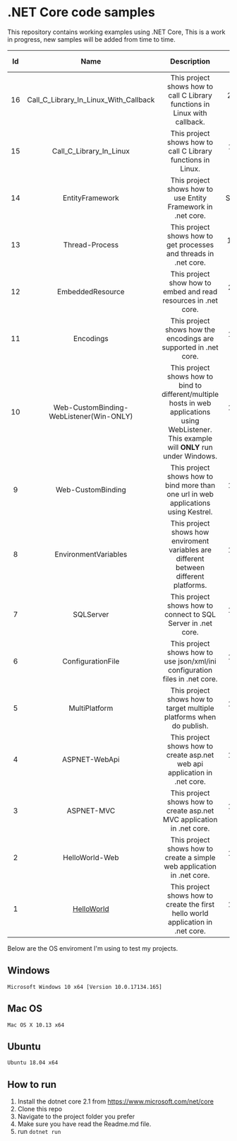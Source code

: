 ﻿.NET Core code samples
======================

This repository contains working examples using .NET Core, This is a work in progress, new samples will be added from time to time.

|Id|Name|Description|Added Date|
|:------:|:------:|:------:|:------:|
|16|Call_C_Library_In_Linux_With_Callback|This project shows how to call C Library functions in Linux with callback.|22nd July 2018|
|15|Call_C_Library_In_Linux|This project shows how to call C Library functions in Linux.|19th July 2018|
|14|EntityFramework|This project shows how to use Entity Framework in .net core.|27th September 2016|
|13|Thread-Process|This project shows how to get processes and threads in .net core.|19th June 2016|
|12|EmbeddedResource|This project show how to embed and read resources in .net core.|24th May 2016|
|11|Encodings|This project shows how the encodings are supported in .net core.|19th May 2016|
|10|Web-CustomBinding-WebListener(Win-ONLY)|This project shows how to bind to different/multiple hosts in web applications using WebListener. This example will **ONLY** run under Windows.|18th May 2016|
|9|Web-CustomBinding|This project shows how to bind more than one url in web applications using Kestrel.|18th May 2016|
|8|EnvironmentVariables|This project shows how enviroment variables are different between different platforms.|17th May 2016|
|7|SQLServer|This project shows how to connect to SQL Server in .net core.|16th May 2016|
|6|ConfigurationFile|This project shows how to use json/xml/ini configuration files in .net core.|15th May 2016|
|5|MultiPlatform|This project shows how to target multiple platforms when do publish.|13th May 2016|
|4|ASPNET-WebApi|This project shows how to create asp.net web api application in .net core.|13th May 2016|
|3|ASPNET-MVC|This project shows how to create asp.net MVC application in .net core.|13th May 2016|
|2|HelloWorld-Web|This project shows how to create a simple web application in .net core.|13th May 2016|
|1|[HelloWorld](https://github.com/XiaoFaye/netcore-samples/tree/master/code-samples/1.HelloWorld)|This project shows how to create the first hello world application in .net core.|13th May 2016|



Below are the OS enviroment I'm using to test my projects.

 Windows
-------------------
`Microsoft Windows 10 x64 [Version 10.0.17134.165]`
 
 
 Mac OS
-------------------
`Mac OS X 10.13 x64`
 
 
 Ubuntu
-------------------
`Ubuntu 18.04 x64`
 
 
 
## How to run

1. Install the dotnet core 2.1 from https://www.microsoft.com/net/core
2. Clone this repo
3. Navigate to the project folder you prefer
4. Make sure you have read the Readme.md file.
5. run `dotnet run`

